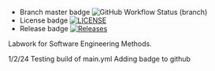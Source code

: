 * Branch master badge ![GitHub Workflow Status (branch)](https://img.shields.io/github/actions/workflow/status/meglou752/sem/main.yml?branch=master)
* License badge [![LICENSE](https://img.shields.io/github/license/meglou752/sem.svg?style=flat-square)](https://github.com/meglou752/sem/blob/master/LICENSE)
* Release badge [![Releases](https://img.shields.io/github/release/meglou752/sem/all.svg?style=flat-square)](https://github.com/meglou752/sem/releases)



Labwork for Software Engineering Methods.

1/2/24
Testing build of main.yml
Adding badge to github

